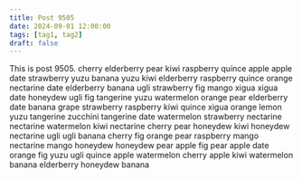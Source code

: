 ```yaml
---
title: Post 9505
date: 2024-09-01 12:00:00
tags: [tag1, tag2]
draft: false
---
```

This is post 9505.
cherry
elderberry
pear
kiwi
raspberry
quince
apple
apple
date
strawberry
yuzu
banana
yuzu
kiwi
elderberry
raspberry
quince
orange
nectarine
date
elderberry
banana
ugli
strawberry
fig
mango
xigua
xigua
date
honeydew
ugli
fig
tangerine
yuzu
watermelon
orange
pear
elderberry
date
banana
grape
strawberry
raspberry
kiwi
quince
xigua
orange
lemon
yuzu
tangerine
zucchini
tangerine
date
watermelon
strawberry
nectarine
nectarine
watermelon
kiwi
nectarine
cherry
pear
honeydew
kiwi
honeydew
nectarine
ugli
ugli
banana
cherry
fig
orange
pear
raspberry
mango
nectarine
mango
honeydew
honeydew
pear
apple
fig
pear
apple
date
orange
fig
yuzu
ugli
quince
apple
watermelon
cherry
apple
kiwi
watermelon
banana
elderberry
honeydew
banana
